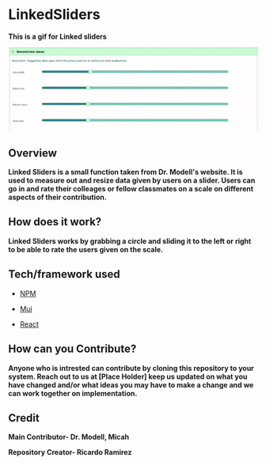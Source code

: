 # LinkedSliders
<b>This is a gif for Linked sliders </b>

![alt text](IMG/d96f0bb086707422ee4580b616af1fc8.gif "sliders")


<h2>Overview</h2>

<b>Linked Sliders is a small function taken from Dr. Modell's website. 
It is used to measure out and resize data given by users on a slider. 
Users can go in and rate their colleages or fellow classmates on
a scale on different aspects of their contribution.  </b>  

<h2>How does it work?</h2>

<b>Linked Sliders works by grabbing a circle and sliding it to the left or right to be able to rate the users given on the scale.</b>
  
<h2>Tech/framework used</h2>

- [NPM](https://www.npmjs.com/)

- [Mui](https://github.com/mui-org/material-ui)

- [React](https://reactjs.org/)

<h2>How can you Contribute?</h2>
<b>Anyone who is intrested can contribute by cloning this repository to your system. Reach out to us at [Place Holder] keep us updated on what you have changed and/or what ideas you may have to make a change and we can work together on implementation.</b>

<h2>Credit</h2>
<b>Main Contributor- Dr. Modell, Micah</b>

<b>Repository Creator- Ricardo Ramirez</b>
